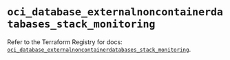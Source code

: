 # `oci_database_externalnoncontainerdatabases_stack_monitoring`

Refer to the Terraform Registry for docs: [`oci_database_externalnoncontainerdatabases_stack_monitoring`](https://registry.terraform.io/providers/oracle/oci/6.18.0/docs/resources/database_externalnoncontainerdatabases_stack_monitoring).
